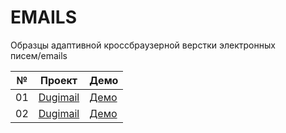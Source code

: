 # EMAILS

Образцы адаптивной кроссбраузерной верстки электронных писем/emails

| №  | Проект                                                                                                     | Демо                                                  |
| -- | ---------------------------------------------------------------------------------------------------------- | ----------------------------------------------------- |
| 01 | [Dugimail](https://github.com/inteltone/emails/tree/master/dugimail)                                       | [Демо](https://inteltone.ru/emails/dugimail/)         |
| 02 | [Dugimail](https://github.com/inteltone/emails/tree/master/win2win)                                        | [Демо](https://inteltone.ru/emails/win2win/)          |
